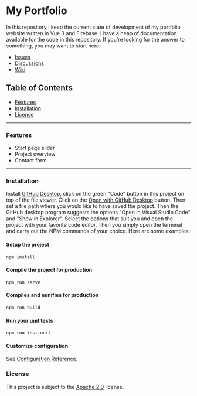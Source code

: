 # My Portfolio
In this repository I keep the current state of development of my portfolio website written in Vue 3 and Firebase.
I have a heap of documentation available for the code in this repository. If you're looking for the answer to something, you may want to start here: 

* [Issues](https://github.com/nicokempe/Portfolio/issues)
* [Discussions](https://github.com/nicokempe/Portfolio/discussions)
* [Wiki](https://github.com/nicokempe/Portfolio/wiki)

## Table of Contents
- [Features](#features)
- [Installation](#installation)
- [License](#license)

---

### Features
- Start page slider
- Project overview
- Contact form

---

### Installation
Install [GitHub Desktop](https://desktop.github.com/), click on the green "Code" button in this project on top of the file viewer. Click on the [Open with GitHub Desktop](x-github-client://openRepo/https://github.com/nicokempe/Portfolio) button. Then set a file path where you would like to have saved the project. Then the GitHub desktop program suggests the options "Open in Visual Studio Code" and "Show in Explorer". Select the options that suit you and open the project with your favorite code editor. Then you simply open the terminal and carry out the NPM commands of your choice. Here are some examples:

#### Setup the project
```
npm install
```


#### Compile the project for production
```
npm run serve
```


#### Compiles and minifies for production
```
npm run build
```

#### Run your unit tests
```
npm run test:unit
```

#### Customize configuration
See [Configuration Reference](https://cli.vuejs.org/config/).

### License
This project is subject to the [Apache 2.0](https://github.com/nicokempe/Portfolio/blob/main/LICENSE) license. 
